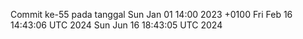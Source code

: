 Commit ke-55 pada tanggal Sun Jan 01 14:00 2023 +0100
Fri Feb 16 14:43:06 UTC 2024
Sun Jun 16 18:43:05 UTC 2024

